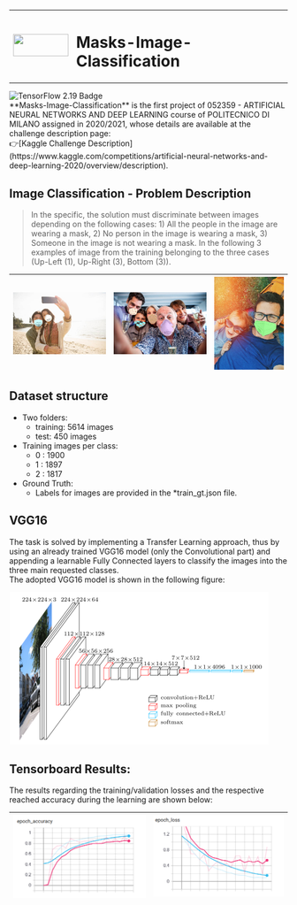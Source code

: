 <table>
<tr>
<td width="90"><img src="https://upload.wikimedia.org/wikipedia/commons/2/2d/Tensorflow_logo.svg" width="100" height="40"></td>
<td><h1>Masks-Image-Classification</h1></td>
</tr>
</table>
<img src="https://img.shields.io/badge/TensorFlow-2.19-orange?logo=tensorflow" alt="TensorFlow 2.19 Badge"> <br>
**Masks-Image-Classification** is the first project of 052359 - ARTIFICIAL NEURAL NETWORKS AND DEEP LEARNING course of POLITECNICO DI MILANO assigned in 2020/2021, whose details are available at the challenge description page:<br>
👉[Kaggle Challenge Description](https://www.kaggle.com/competitions/artificial-neural-networks-and-deep-learning-2020/overview/description).<br>

## Image Classification - Problem Description
>In the specific, the solution must discriminate between images depending on the following cases: 1) All the people in the image are wearing a mask, 
>2) No person in the image is wearing a mask, 3) Someone in the image is not wearing a mask. In the following 3 examples of image from the training belonging 
>to the three cases (Up-Left (1), Up-Right (3), Bottom (3)).

|<img src="Images/10259.jpg" style="max-width:100%; height:auto;">|<img src="Images/10382.jpg" style="max-width:100%; height:auto;">|<img src="Images/10520.jpg" style="max-width:100%; height:auto;">|
|---|---|---|

## Dataset structure
- Two folders:
  - training: 5614 images
  - test: 450 images
- Training images per class:
  - 0 : 1900
  - 1 : 1897
  - 2 : 1817
- Ground Truth:
  - Labels for images are provided in the *train_gt.json file.

## VGG16 
The task is solved by implementing a Transfer Learning approach, thus by using an already trained VGG16 model (only the Convolutional part) and appending a learnable Fully Connected
layers to classify the images into the three main requested classes. <br>
The adopted VGG16 model is shown in the following figure:

<img src="Images/vgg.png" style="max-width:100%; height:auto;">

## Tensorboard Results:
The results regarding the training/validation losses and the respective reached accuracy during the learning are shown below:  

|<img src="Images/training_loss.PNG" style="max-width:100%; height:auto;">|<img src="Images/validation_loss.PNG" style="max-width:100%; height:auto;">|
|---|---|
